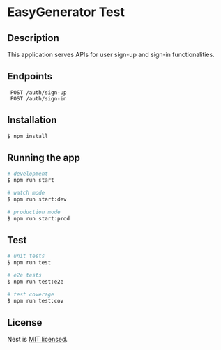 # EasyGenerator Test
 
## Description

This application serves APIs for user sign-up and sign-in functionalities.

## Endpoints
```http
 POST /auth/sign-up
 POST /auth/sign-in
```
## Installation

```bash
$ npm install
```

## Running the app

```bash
# development
$ npm run start

# watch mode
$ npm run start:dev

# production mode
$ npm run start:prod
```

## Test

```bash
# unit tests
$ npm run test

# e2e tests
$ npm run test:e2e

# test coverage
$ npm run test:cov
```



## License

Nest is [MIT licensed](LICENSE).

